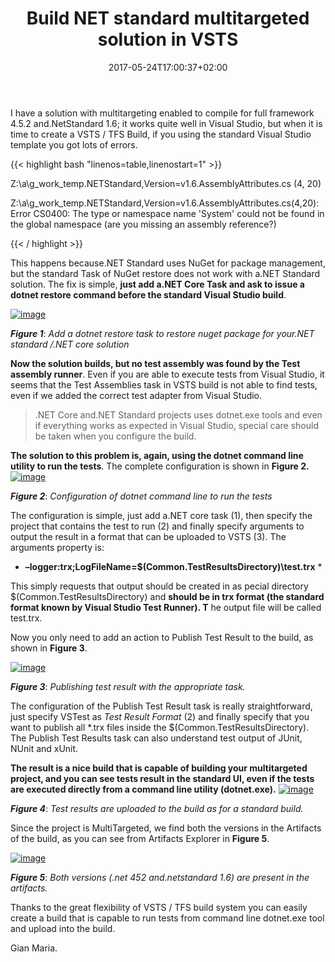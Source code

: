 ﻿---
title: "Build NET standard multitargeted solution in VSTS"
description: ""
date: 2017-05-24T17:00:37+02:00
draft: false
tags: [build]
categories: [Team Foundation Server]
---
I have a solution with multitargeting enabled to compile for full framework 4.5.2 and.NetStandard 1.6; it works quite well in Visual Studio, but when it is time to create a VSTS / TFS Build, if you using the standard Visual Studio template you got lots of errors.

{{< highlight bash "linenos=table,linenostart=1" >}}


Z:\a\g\_work\_temp\.NETStandard,Version=v1.6.AssemblyAttributes.cs (4, 20) 

Z:\a\g\_work\_temp\.NETStandard,Version=v1.6.AssemblyAttributes.cs(4,20): 
Error CS0400: The type or namespace name 'System' could not be found in the global namespace 
(are you missing an assembly reference?)

{{< / highlight >}}

This happens because.NET Standard uses NuGet for package management, but the standard Task of NuGet restore does not work with a.NET Standard solution. The fix is simple,  **just add a.NET Core Task and ask to issue a dotnet restore command before the standard Visual Studio build**.

[![image](http://www.codewrecks.com/blog/wp-content/uploads/2017/05/image_thumb-5.png "image")](http://www.codewrecks.com/blog/wp-content/uploads/2017/05/image-5.png)

 ***Figure 1***: *Add a dotnet restore task to restore nuget package for your.NET standard /.NET core solution*

 **Now the solution builds, but no test assembly was found by the Test assembly runner**. Even if you are able to execute tests from Visual Studio, it seems that the Test Assemblies task in VSTS build is not able to find tests, even if we added the correct test adapter from Visual Studio.

>.NET Core and.NET Standard projects uses dotnet.exe tools and even if everything works as expected in Visual Studio, special care should be taken when you configure the build.

 **The solution to this problem is, again, using the dotnet command line utility to run the tests**. The complete configuration is shown in  **Figure 2.** [![image](http://www.codewrecks.com/blog/wp-content/uploads/2017/05/image_thumb-6.png "image")](http://www.codewrecks.com/blog/wp-content/uploads/2017/05/image-6.png)

 ***Figure 2***: *Configuration of dotnet command line to run the tests*

The configuration is simple, just add a.NET core task (1), then specify the project that contains the test to run (2) and finally specify arguments to output the result in a format that can be uploaded to VSTS (3). The arguments property is:

* **–logger:trx;LogFileName=$(Common.TestResultsDirectory)\test.trx** *

This simply requests that output should be created in as pecial directory $(Common.TestResultsDirectory) and  **should be in trx format (the standard format known by Visual Studio Test Runner). T** he output file will be called test.trx.

Now you only need to add an action to Publish Test Result to the build, as shown in  **Figure 3**.

[![image](http://www.codewrecks.com/blog/wp-content/uploads/2017/05/image_thumb-7.png "image")](http://www.codewrecks.com/blog/wp-content/uploads/2017/05/image-7.png)

 ***Figure 3***: *Publishing test result with the appropriate task.*

The configuration of the Publish Test Result task is really straightforward, just specify VSTest as *Test Result Format* (2) and finally specify that you want to publish all \*.trx files inside the $(Common.TestResultsDirectory). The Publish Test Results task can also understand test output of JUnit, NUnit and xUnit.

 **The result is a nice build that is capable of building your multitargeted project, and you can see tests result in the standard UI, even if the tests are executed directly from a command line utility (dotnet.exe).** [![image](http://www.codewrecks.com/blog/wp-content/uploads/2017/05/image_thumb-8.png "image")](http://www.codewrecks.com/blog/wp-content/uploads/2017/05/image-8.png)

 ***Figure 4***: *Test results are uploaded to the build as for a standard build.*

Since the project is MultiTargeted, we find both the versions in the Artifacts of the build, as you can see from Artifacts Explorer in  **Figure 5**.

[![image](http://www.codewrecks.com/blog/wp-content/uploads/2017/05/image_thumb-9.png "image")](http://www.codewrecks.com/blog/wp-content/uploads/2017/05/image-9.png)

 ***Figure 5***: *Both versions (.net 452 and.netstandard 1.6) are present in the artifacts.*

Thanks to the great flexibility of VSTS / TFS build system you can easily create a build that is capable to run tests from command line dotnet.exe tool and upload into the build.

Gian Maria.
